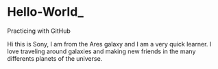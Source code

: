 # Hello-World_
Practicing with GitHub

Hi this is Sony, I am from the Ares galaxy and I am a very quick learner.
I love traveling around galaxies and making new friends in the many differents planets of the universe.



